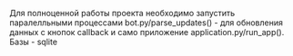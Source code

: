 Для полноценной работы проекта необходимо запустить паралелльными процессами bot.py/parse_updates() - для обновления данных с кнопок callback и само приложение application.py/run_app().
Базы - sqlite